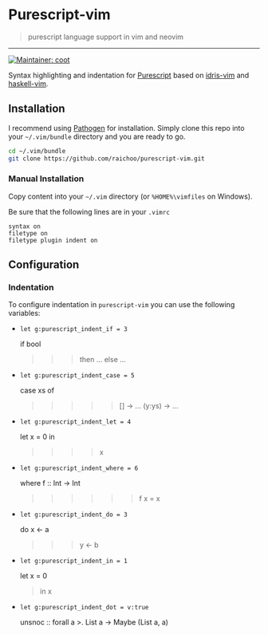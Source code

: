 # Purescript-vim

> purescript language support in vim and neovim 

* * *

[![Maintainer: coot](https://img.shields.io/badge/maintainer-coot-lightgrey.svg)](http://github.com/coot)

Syntax highlighting and indentation for [Purescript][] based on [idris-vim][] and [haskell-vim][].

## Installation

I recommend using [Pathogen][] for installation. Simply clone
this repo into your `~/.vim/bundle` directory and you are ready to go.

```sh
cd ~/.vim/bundle
git clone https://github.com/raichoo/purescript-vim.git
```

### Manual Installation

Copy content into your `~/.vim` directory (or `%HOME%\vimfiles` on Windows).

Be sure that the following lines are in your
`.vimrc`

```vim
syntax on
filetype on
filetype plugin indent on
```

## Configuration

### Indentation

To configure indentation in `purescript-vim` you can use the following variables:

- `let g:purescript_indent_if = 3`

    if bool
    >>>then ...
    >>>else ...

- `let g:purescript_indent_case = 5`

    case xs of
    >>>>>[]     -> ...
    >>>>>(y:ys) -> ...

- `let g:purescript_indent_let = 4`

    let x = 0 in
    >>>>x

- `let g:purescript_indent_where = 6`

    where f :: Int -> Int
    >>>>>>f x = x

- `let g:purescript_indent_do = 3`

    do x <- a
    >>>y <- b

- `let g:purescript_indent_in = 1`

    let x = 0
    >in x

- `let g:purescript_indent_dot = v:true`

    unsnoc
      :: forall a
      >. List a
      -> Maybe (List a, a)

[purescript]: http://www.purescript.org

[pathogen]: https://github.com/tpope/vim-pathogen

[idris-vim]: https://github.com/idris-hackers/idris-vim

[haskell-vim]: https://github.com/raichoo/haskell-vim
